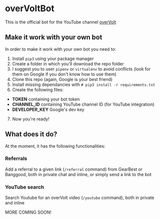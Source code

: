# overVoltBot

This is the official bot for the YouTube channel [overVolt](https://www.youtube.it/overVoltOfficial)

## Make it work with your own bot
In order to make it work with your own bot you need to:
1. Install `pip3` using your package manager
2. Create a folder in which you'll download the repo folder
3. I suggest you to user `pipenv` or `virtualenv` to avoid conflicts (look for them on Google if you don't know how to use them)
4. Clone this repo (again, Google is your best friend)
5. Install missing dependancies with 
```# pip3 install -r requirements.txt ```
6. Create the following files:
  * __TOKEN__ containing your bot token
  * __CHANNEL_ID__ containing YouTube channel ID (for YouTube integration)
  * __DEVELOPER_KEY__ Google's dev key
7. Now you're ready!

## What does it do?

At the moment, it has the following functionalities:

### Referrals
Add a referral to a given link (`/referral` command) from GearBest or Banggood, both in private chat and inline, or simply send a link to the bot

### YouTube search
Search Youtube for an overVolt video (`/youtube` command), both in private and inline

MORE COMING SOON!
